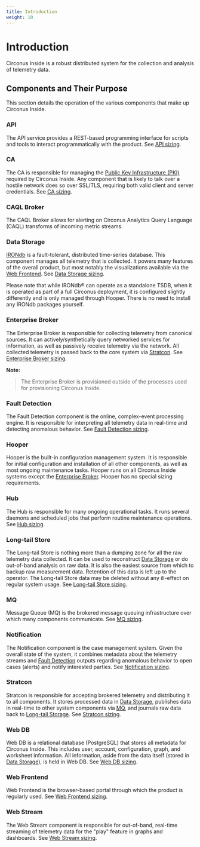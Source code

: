```yaml
---
title: Introduction
weight: 10
---
```


# Introduction

Circonus Inside is a robust distributed system for the collection and analysis
of telemetry data.

## Components and Their Purpose

This section details the operation of the various components that make up Circonus Inside.

### API

The API service provides a REST-based programming interface for scripts and tools to interact programmatically with the product. See [API sizing](/circonus/on-premises/installation/getting-started#api-sizing).

### CA

The CA is responsible for managing the [Public Key Infrastructure (PKI)](/circonus/on-premises/installation/getting-started/#public-key-infrastructure-pki) required by Circonus Inside. Any component that is likely to talk over a hostile network does so over SSL/TLS, requiring both valid client and server credentials. See [CA sizing](/circonus/on-premises/installation/getting-started#ca-sizing).

### CAQL Broker

The CAQL Broker allows for alerting on Circonus Analytics Query Language (CAQL) transforms of incoming metric streams.

### Data Storage

[IRONdb](/irondb/) is a
fault-tolerant, distributed time-series database.  This component manages all
telemetry that is collected.  It powers many features of the overall product,
but most notably the visualizations available via the [Web
Frontend](/circonus/on-premises/components/#WebFrontend). See [Data Storage
sizing](/circonus/on-premises/installation/getting-started#data-storage-sizing).

Please note that while IRONdb&reg; can operate as a standalone TSDB, when it is
operated as part of a full Circonus deployment, it is configured slightly
differently and is only managed through Hooper. There is no need to install any
IRONdb packages yourself.

### Enterprise Broker

The Enterprise Broker is responsible for collecting telemetry from canonical sources. It can actively/synthetically query networked services for information, as well as passively receive telemetry via the network.  All collected telemetry is passed back to the core system via [Stratcon](/circonus/on-premises/components/#stratcon). See [Enterprise Broker sizing](/circonus/on-premises/installation/getting-started#enterprise-broker-sizing).

**Note:**
> The Enterprise Broker is provisioned outside of the processes used for provisioning Circonus Inside.

### Fault Detection

The Fault Detection component is the online, complex-event processing engine. It is responsible for interpreting all telemetry data in real-time and detecting  anomalous behavior. See [Fault Detection sizing](/circonus/on-premises/installation/getting-started#fault-detection-sizing).

### Hooper

Hooper is the built-in configuration management system.  It is responsible for initial configuration and installation of all other components, as well as most ongoing maintenance tasks.  Hooper runs on all Circonus Inside systems except the [Enterprise Broker](/circonus/on-premises/components/#enterprise-broker). Hooper has no special sizing requirements.

### Hub

The Hub is responsible for many ongoing operational tasks.  It runs several daemons and scheduled jobs that perform routine maintenance operations. See [Hub sizing](/circonus/on-premises/installation/getting-started#hub-sizing).

### Long-tail Store

The Long-tail Store is nothing more than a dumping zone for all the raw telemetry data collected.  It can be used to reconstruct [Data Storage](/circonus/on-premises/components/#DataStorage) or do out-of-band analysis on raw data. It is also the easiest source from which to backup raw measurement data. Retention of this data is left up to the operator. The Long-tail Store data may be deleted without any ill-effect on regular system usage. See [Long-tail Store sizing](/circonus/on-premises/installation/getting-started#long-tail-store-sizing).

### MQ

Message Queue (MQ) is the brokered message queuing infrastructure over which many components communicate. See [MQ sizing](/circonus/on-premises/installation/getting-started#mq-sizing).

### Notification

The Notification component is the case management system.  Given the overall state of the system, it combines metadata about the telemetry streams and [Fault Detection](/circonus/on-premises/components/#FaultDetection) outputs regarding anomalous behavior to open cases (alerts) and notify interested parties. See [Notification sizing](/circonus/on-premises/installation/getting-started#notification-sizing).

### Stratcon

Stratcon is responsible for accepting brokered telemetry and distributing it to all components.  It stores processed data in [Data Storage](/circonus/on-premises/components/#DataStorage), publishes data in real-time to other system components via [MQ](/circonus/on-premises/components/#mq), and journals raw data back to [Long-tail Storage](/circonus/on-premises/components/#long-tail-store). See [Stratcon sizing](/circonus/on-premises/installation/getting-started#stratcon-sizing).

### Web DB

Web DB is a relational database (PostgreSQL) that stores all metadata for Circonus Inside.  This includes user, account, configuration, graph, and worksheet information.  All information, aside from the data itself (stored in [Data Storage](/circonus/on-premises/components/#DataStorage)), is held in Web DB. See [Web DB sizing](/circonus/on-premises/installation/getting-started#web-db-sizing).

### Web Frontend

Web Frontend is the browser-based portal through which the product is regularly used. See [Web Frontend sizing](/circonus/on-premises/installation/getting-started#web-frontend-sizing).

### Web Stream

The Web Stream component is responsible for out-of-band, real-time streaming of telemetry data for the "play" feature in graphs and dashboards. See [Web Stream sizing](/circonus/on-premises/installation/getting-started#web-stream-sizing).
